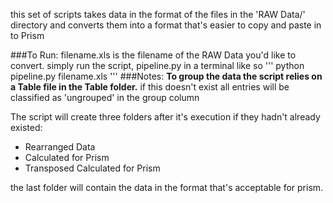 this set of scripts takes data in the format of the files in the
'RAW Data/' directory and converts them into a format that's easier to
copy and paste in to Prism

###To Run:
filename.xls is the filename of the RAW Data you'd like to convert.
simply run the script, pipeline.py in a terminal like so
'''
python pipeline.py filename.xls
'''
###Notes:
**To group the data the script relies on a Table file in the Table folder.**
if this doesn't exist all entries will be classified as 'ungrouped' in the
 group column

The script will create three folders after it's
execution if they hadn't already existed:
- Rearranged Data
- Calculated for Prism
- Transposed Calculated for Prism

the last folder will contain the data in the format that's acceptable for prism.
